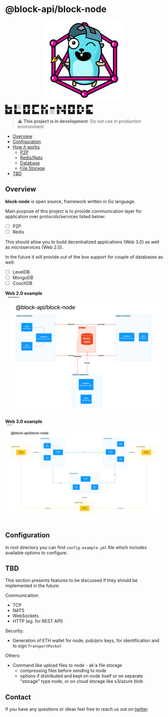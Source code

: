 # @block-api/block-node

<p align="center" width="100%">
<img src="./docs/images/gopher-golang.png" alt="golang gopher" width="250"/>
</p>

```text
█▄▄ █░░ █▀█ █▀▀ █▄▀ ▄▄ █▄░█ █▀█ █▀▄ █▀▀
█▄█ █▄▄ █▄█ █▄▄ █░█ ░░ █░▀█ █▄█ █▄▀ ██▄
```

> :warning: **This project is in development**: Do not use in production environment

- [Overview](#overview)
- [Configuration](#configuration)
- [How it works](#how-it-works)
  - [P2P](/docs/p2p.md)
  - [Redis/Nats](/docs/redis_nats.md)
  - [Database](/docs/database.md)
  - [File Storage](/docs/file_storage.md)
- [TBD](#tbd)

## Overview

**block-node** is open source, framework written in Go language.

Main purpose of this project is to provide communication layer for application over protocols/services listed below:

- [ ] P2P
- [ ] Redis

This should allow you to build decentralized applications (Web 3.0) as well as microservices (Web 2.0).

In the future it will provide out of the box support for couple of databases as well:

- [ ] LevelDB
- [ ] MongoDB
- [ ] CouchDB

**Web 2.0 example**
![image](./docs/images/block_node_web20.png)

**Web 3.0 example**
![image](./docs/images/block_node_web30.png)

## Configuration

In root directory you can find `config.example.yml` file which includes available options to configure.

## TBD

This section presents features to be discussed if they should be implemented in the future:

Communication:

- TCP
- NATS
- WebSockets
- HTTP (eg. for REST API)

Security:

- Generation of ETH wallet for node, pub/priv keys, for identification and to sign `TransportPocket`

Others:

- Command like upload files to node - ak'a file storage
  - compressing files before sending to node
  - options if distributed and kept on node itself or on separate "storage" type node, or on cloud storage like s3/azure blob

## Contact

If you have any questions or ideas feel free to reach us out on [twitter](https://twitter.com/blockapi_dev).
